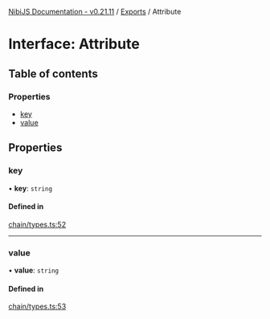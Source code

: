 [NibiJS Documentation - v0.21.11](../intro.md) / [Exports](../modules.md) / Attribute

# Interface: Attribute

## Table of contents

### Properties

- [key](Attribute.md#key)
- [value](Attribute.md#value)

## Properties

### key

• **key**: `string`

#### Defined in

[chain/types.ts:52](https://github.com/NibiruChain/ts-sdk/blob/ed391cf/packages/nibijs/src/chain/types.ts#L52)

---

### value

• **value**: `string`

#### Defined in

[chain/types.ts:53](https://github.com/NibiruChain/ts-sdk/blob/ed391cf/packages/nibijs/src/chain/types.ts#L53)
